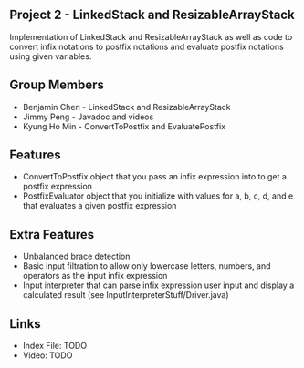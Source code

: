 ## Project 2 - LinkedStack and ResizableArrayStack
Implementation of LinkedStack and ResizableArrayStack as well as code to convert infix notations to postfix notations and evaluate postfix notations using given variables.

## Group Members

- Benjamin Chen - LinkedStack and ResizableArrayStack
- Jimmy Peng - Javadoc and videos
- Kyung Ho Min - ConvertToPostfix and EvaluatePostfix

## Features

- ConvertToPostfix object that you pass an infix expression into to get a postfix expression
- PostfixEvaluator object that you initialize with values for a, b, c, d, and e that evaluates a given postfix expression
## Extra Features

- Unbalanced brace detection
- Basic input filtration to allow only lowercase letters, numbers, and operators as the input infix expression
- Input interpreter that can parse infix expression user input and display a calculated result (see InputInterpreterStuff/Driver.java)

## Links
- Index File: TODO
- Video: TODO